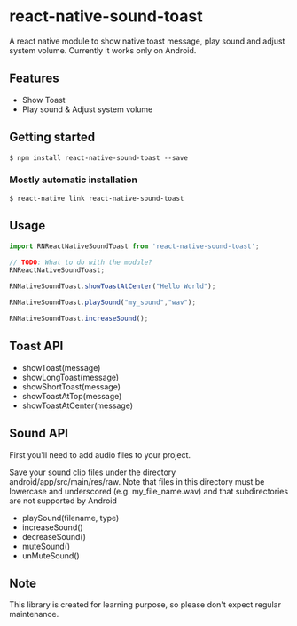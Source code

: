 
# react-native-sound-toast

A react native module to show native toast message, play sound and adjust system volume. Currently it works only on Android.

## Features

- Show Toast
- Play sound & Adjust system volume

## Getting started

`$ npm install react-native-sound-toast --save`

### Mostly automatic installation

`$ react-native link react-native-sound-toast`

## Usage
```javascript
import RNReactNativeSoundToast from 'react-native-sound-toast';

// TODO: What to do with the module?
RNReactNativeSoundToast;

RNNativeSoundToast.showToastAtCenter("Hello World");

RNNativeSoundToast.playSound("my_sound","wav");

RNNativeSoundToast.increaseSound();

```

## Toast API

- showToast(message)
- showLongToast(message)
- showShortToast(message)
- showToastAtTop(message)
- showToastAtCenter(message)

## Sound API

First you'll need to add audio files to your project.

Save your sound clip files under the directory android/app/src/main/res/raw. Note that files in this directory must be lowercase and underscored (e.g. my_file_name.wav) and that subdirectories are not supported by Android

- playSound(filename, type)
- increaseSound()
- decreaseSound()
- muteSound()
- unMuteSound()

## Note

This library is created for learning purpose, so please don't expect regular maintenance.

